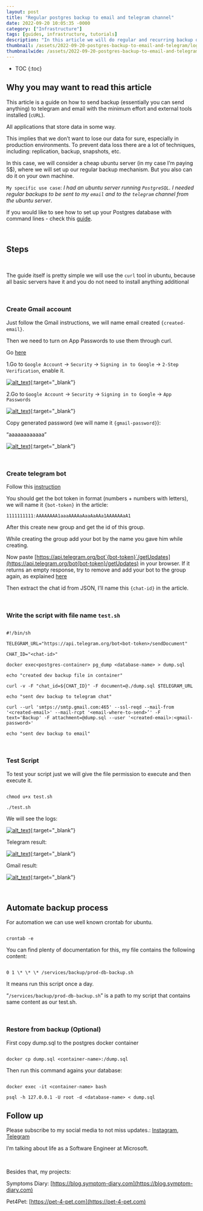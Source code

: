 ```yaml
---
layout: post
title: "Regular postgres backup to email and telegram channel"
date: 2022-09-20 10:05:35 -0000
category: ["Infrastructure"]
tags: [guides, infrastructure, tutorials]
description: "In this article we will do regular and recurring backup of PostgreSQL to telegram and email for ubuntu server using curl + cron."
thumbnail: /assets/2022-09-20-postgres-backup-to-email-and-telegram/logo.png
thumbnailwide: /assets/2022-09-20-postgres-backup-to-email-and-telegram/logo-wide.png
---
```


* TOC
{:toc}

<!-- Output copied to clipboard! -->

<!-----

You have some errors, warnings, or alerts. If you are using reckless mode, turn it off to see inline alerts.
* ERRORs: 0
* WARNINGs: 0
* ALERTS: 6

Conversion time: 2.238 seconds.


Using this Markdown file:

1. Paste this output into your source file.
2. See the notes and action items below regarding this conversion run.
3. Check the rendered output (headings, lists, code blocks, tables) for proper
   formatting and use a linkchecker before you publish this page.

Conversion notes:

* Docs to Markdown version 1.0β33
* Wed Sep 21 2022 08:54:27 GMT-0700 (PDT)
* Source doc: Regular postgres backup to email and telegram channel
* This document has images: check for >>>>>  gd2md-html alert:  inline image link in generated source and store images to your server. NOTE: Images in exported zip file from Google Docs may not appear in  the same order as they do in your doc. Please check the images!

----->

## **Why you may want to read this article**

This article is a guide on how to send backup (essentially you can send anything) to telegram and email with the minimum effort and external tools installed (`cURL`).

All applications that store data in some way. 

This implies that we don’t want to lose our data for sure, especially in production environments. To prevent data loss there are a lot of techniques, including: replication, backup, snapshots, etc.

In this case, we will consider a cheap ubuntu server (in my case I’m paying 5$), where we will set up our regular backup mechanism. But you also can do it on your own machine.

`My specific use case`: _I had an ubuntu server running `PostgreSQL`. I needed regular backups to be sent to my `email` and to the `telegram` channel from the ubuntu server_.

If you would like to see how to set up your Postgres database with command lines - check this [guide](https://andreyka26.com/postgres-with-docker-local-development).

<br>

## **Steps**

<br>

The guide itself is pretty simple we will use the `curl` tool in ubuntu, because all basic servers have it and you do not need to install anything additional

<br>

### **Create Gmail account**

Just follow the Gmail instructions, we will name email created `{created-email}`.

Then we need to turn on App Passwords to use them through curl. 

Go [here](https://support.google.com/accounts/answer/185833?hl=en)

1.Go to `Google Account` -> `Security` -> `Signing in to Google` -> `2-Step Verification`, enable it.

[![alt_text](/assets/2022-09-20-postgres-backup-to-email-and-telegram/image4.png "image_tooltip")](/assets/2022-09-20-postgres-backup-to-email-and-telegram/image4.png "image_tooltip"){:target="_blank"}

2.Go to `Google Account` -> `Security` -> `Signing in to Google` -> `App Passwords`

[![alt_text](/assets/2022-09-20-postgres-backup-to-email-and-telegram/image2.png "image_tooltip")](/assets/2022-09-20-postgres-backup-to-email-and-telegram/image2.png "image_tooltip"){:target="_blank"}

Copy generated password (we will name it `{gmail-password}`):

“aaaaaaaaaaaa”

[![alt_text](/assets/2022-09-20-postgres-backup-to-email-and-telegram/image1.png "image_tooltip")](/assets/2022-09-20-postgres-backup-to-email-and-telegram/image1.png "image_tooltip"){:target="_blank"}

<br>

### **Create telegram bot**

Follow this [instruction](https://core.telegram.org/bots#3-how-do-i-create-a-bot)

You should get the bot token in format (numbers + numbers with letters), we will name it `{bot-token}` in the article:

`1111111111:AAAAAAAA1aaaAAAAaAaaAaAAa1AAAAAAaA1`

After this create new group and get the id of this group.

While creating the group add your bot by the name you gave him while creating.

Now paste [https://api.telegram.org/bot`{bot-token}`/getUpdates](https://api.telegram.org/bot{bot-token}/getUpdates) in your browser. If it returns an empty response, try to remove and add your bot to the group again, as explained [here](https://stackoverflow.com/questions/32423837/telegram-bot-how-to-get-a-group-chat-id)

Then extract the chat id from JSON, I’ll name this `{chat-id}` in the article.

<br>

### **Write the script with file name `test.sh`**

```

#!/bin/sh

TELEGRAM_URL="https://api.telegram.org/bot<bot-token>/sendDocument"

CHAT_ID="<chat-id>"

docker exec<postgres-container> pg_dump <database-name> > dump.sql

echo "created dev backup file in container"

curl -v -F "chat_id=${CHAT_ID}" -F document=@./dump.sql $TELEGRAM_URL

echo "sent dev backup to telegram chat"

curl --url 'smtps://smtp.gmail.com:465' --ssl-reqd --mail-from '<created-email>' --mail-rcpt '<email-where-to-send>’' -F text='Backup' -F attachment=@dump.sql --user '<created-email>:<gmail-password>'

echo "sent dev backup to email"

```

<br>

### **Test Script**

To test your script just we will give the file permission to execute and then execute it.

```

chmod u+x test.sh

./test.sh

```

We will see the logs:

[![alt_text](/assets/2022-09-20-postgres-backup-to-email-and-telegram/image5.png "image_tooltip")](/assets/2022-09-20-postgres-backup-to-email-and-telegram/image5.png "image_tooltip"){:target="_blank"}

Telegram result:

[![alt_text](/assets/2022-09-20-postgres-backup-to-email-and-telegram/image6.png "image_tooltip")](/assets/2022-09-20-postgres-backup-to-email-and-telegram/image6.png "image_tooltip"){:target="_blank"}

Gmail result:

[![alt_text](/assets/2022-09-20-postgres-backup-to-email-and-telegram/image3.png "image_tooltip")](/assets/2022-09-20-postgres-backup-to-email-and-telegram/image3.png "image_tooltip"){:target="_blank"}

<br>

## **Automate backup process**

For automation we can use well known crontab for ubuntu.

```

crontab -e

```

You can find plenty of documentation for this, my file contains the following content:

```

0 1 \* \* \* /services/backup/prod-db-backup.sh

```

It means run this script once a day.

“`/services/backup/prod-db-backup.sh`” is a path to my script that contains same content as our test.sh.

<br>

### **Restore from backup (Optional)**

First copy dump.sql to the postgres docker container

```

docker cp dump.sql <container-name>:/dump.sql

```

Then run this command agains your database:

```

docker exec -it <container-name> bash

psql -h 127.0.0.1 -U root -d <database-name> < dump.sql

```
## **Follow up**

Please subscribe to my social media to not miss updates.: [Instagram](https://www.instagram.com/andreyka26_se), [Telegram](https://t.me/programming_space)

I’m talking about life as a Software Engineer at Microsoft.

<br>

Besides that, my projects:

Symptoms Diary: [https://blog.symptom-diary.com](https://blog.symptom-diary.com)

Pet4Pet: [https://pet-4-pet.com](https://pet-4-pet.com)